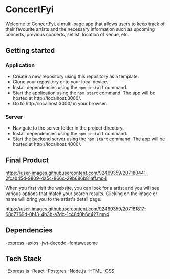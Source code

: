 # ConcertFyi

Welcome to ConcertFyi, a multi-page app that allows users to keep track of their favourite artists and the necessary information such as upcoming concerts, previous concerts, setlist, location of venue, etc.

## Getting started

 ### Application
- Create a new repository using this repository as a template.
- Clone your repository onto your local device.
- Install dependencies using the `npm install` command.
- Start the application using the `npm start` command. The app will be hosted at http://localhost:3000/.
- Go to http://localhost:3000/ in your browser.

### Server
- Navigate to the server folder in the project directory.
- Install dependencies using the `npm install` command.
- Start the backend server using the `npm start` command. The app will be hosted at http://localhost:4000/.

## Final Product

https://user-images.githubusercontent.com/92469359/207180441-2fcab45d-9809-4a5c-866c-29b686b81aff.mp4

When you first visit the website, you can look for a artist and you will see various options that match your search results.  Clicking on the image or name will bring you to the artist's detail page.

https://user-images.githubusercontent.com/92469359/207181817-68d7769d-0b13-4b3b-a7dc-1c48d0b6d427.mp4


## Dependencies

-express
-axios
-jwt-decode
-fontawesome

## Tech Stack

-Express.js
-React
-Postgres
-Node.js
-HTML
-CSS
